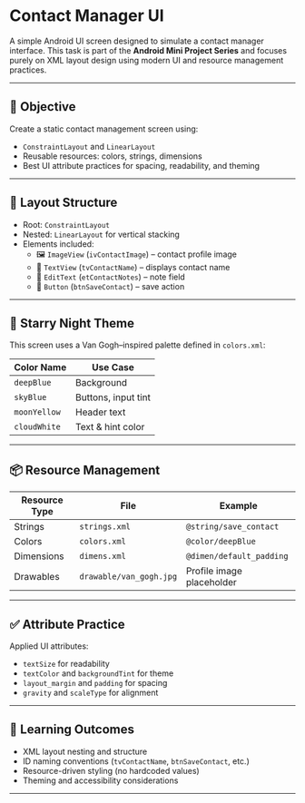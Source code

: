 # Contact Manager UI

A simple Android UI screen designed to simulate a contact manager interface. This task is part of the **Android Mini Project Series** and focuses purely on XML layout design using modern UI and resource management practices.

---

## 🎯 Objective

Create a static contact management screen using:
- `ConstraintLayout` and `LinearLayout`
- Reusable resources: colors, strings, dimensions
- Best UI attribute practices for spacing, readability, and theming

---

## 🧱 Layout Structure

- Root: `ConstraintLayout`
- Nested: `LinearLayout` for vertical stacking
- Elements included:
  - 🖼️ `ImageView` (`ivContactImage`) – contact profile image
  - 📛 `TextView` (`tvContactName`) – displays contact name
  - 📝 `EditText` (`etContactNotes`) – note field
  - 💾 `Button` (`btnSaveContact`) – save action

---

## 🎨 Starry Night Theme

This screen uses a Van Gogh–inspired palette defined in `colors.xml`:

| Color Name     | Use Case         |
|----------------|------------------|
| `deepBlue`     | Background        |
| `skyBlue`      | Buttons, input tint |
| `moonYellow`   | Header text       |
| `cloudWhite`   | Text & hint color |

---

## 📦 Resource Management

| Resource Type | File | Example |
|---------------|------|---------|
| Strings       | `strings.xml` | `@string/save_contact` |
| Colors        | `colors.xml`  | `@color/deepBlue` |
| Dimensions    | `dimens.xml`  | `@dimen/default_padding` |
| Drawables     | `drawable/van_gogh.jpg` | Profile image placeholder |

---

## ✅ Attribute Practice

Applied UI attributes:
- `textSize` for readability
- `textColor` and `backgroundTint` for theme
- `layout_margin` and `padding` for spacing
- `gravity` and `scaleType` for alignment

---


## 🚀 Learning Outcomes

- XML layout nesting and structure
- ID naming conventions (`tvContactName`, `btnSaveContact`, etc.)
- Resource-driven styling (no hardcoded values)
- Theming and accessibility considerations

---

